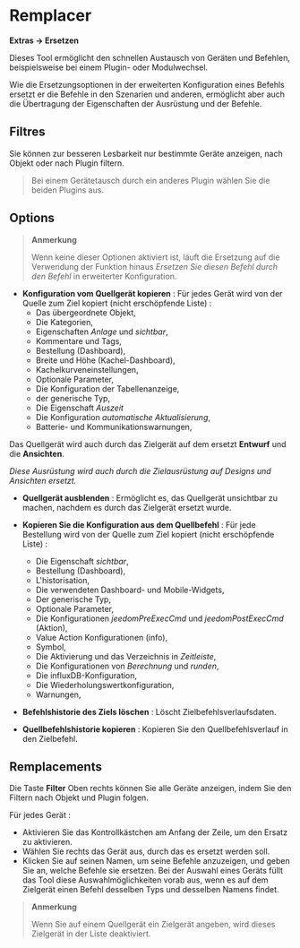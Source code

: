  # Remplacer
**Extras → Ersetzen**

Dieses Tool ermöglicht den schnellen Austausch von Geräten und Befehlen, beispielsweise bei einem Plugin- oder Modulwechsel.

Wie die Ersetzungsoptionen in der erweiterten Konfiguration eines Befehls ersetzt er die Befehle in den Szenarien und anderen, ermöglicht aber auch die Übertragung der Eigenschaften der Ausrüstung und der Befehle.

## Filtres

Sie können zur besseren Lesbarkeit nur bestimmte Geräte anzeigen, nach Objekt oder nach Plugin filtern.

> Bei einem Gerätetausch durch ein anderes Plugin wählen Sie die beiden Plugins aus.

## Options

> **Anmerkung**
>
> Wenn keine dieser Optionen aktiviert ist, läuft die Ersetzung auf die Verwendung der Funktion hinaus *Ersetzen Sie diesen Befehl durch den Befehl* in erweiterter Konfiguration.

- **Konfiguration vom Quellgerät kopieren** :
Für jedes Gerät wird von der Quelle zum Ziel kopiert (nicht erschöpfende Liste) :
	* Das übergeordnete Objekt,
	* Die Kategorien,
	* Eigenschaften *Anlage* und *sichtbar*,
	* Kommentare und Tags,
	* Bestellung (Dashboard),
	* Breite und Höhe (Kachel-Dashboard),
	* Kachelkurveneinstellungen,
	* Optionale Parameter,
	* Die Konfiguration der Tabellenanzeige,
	* der generische Typ,
	* Die Eigenschaft *Auszeit*
	* Die Konfiguration *automatische Aktualisierung*,
	* Batterie- und Kommunikationswarnungen,

Das Quellgerät wird auch durch das Zielgerät auf dem ersetzt **Entwurf** und die **Ansichten**.


*Diese Ausrüstung wird auch durch die Zielausrüstung auf Designs und Ansichten ersetzt.*

- **Quellgerät ausblenden** : Ermöglicht es, das Quellgerät unsichtbar zu machen, nachdem es durch das Zielgerät ersetzt wurde.

- **Kopieren Sie die Konfiguration aus dem Quellbefehl** :
Für jede Bestellung wird von der Quelle zum Ziel kopiert (nicht erschöpfende Liste) :
	* Die Eigenschaft *sichtbar*,
	* Bestellung (Dashboard),
	* L'historisation,
	* Die verwendeten Dashboard- und Mobile-Widgets,
	* Der generische Typ,
	* Optionale Parameter,
	* Die Konfigurationen *jeedomPreExecCmd* und *jeedomPostExecCmd* (Aktion),
	* Value Action Konfigurationen (info),
	* Symbol,
	* Die Aktivierung und das Verzeichnis in *Zeitleiste*,
	* Die Konfigurationen von *Berechnung* und *runden*,
	* Die influxDB-Konfiguration,
	* Die Wiederholungswertkonfiguration,
	* Warnungen,

- **Befehlshistorie des Ziels löschen** : Löscht Zielbefehlsverlaufsdaten.

- **Quellbefehlshistorie kopieren** : Kopieren Sie den Quellbefehlsverlauf in den Zielbefehl.



## Remplacements

Die Taste **Filter** Oben rechts können Sie alle Geräte anzeigen, indem Sie den Filtern nach Objekt und Plugin folgen.

Für jedes Gerät :

- Aktivieren Sie das Kontrollkästchen am Anfang der Zeile, um den Ersatz zu aktivieren.
- Wählen Sie rechts das Gerät aus, durch das es ersetzt werden soll.
- Klicken Sie auf seinen Namen, um seine Befehle anzuzeigen, und geben Sie an, welche Befehle sie ersetzen. Bei der Auswahl eines Geräts füllt das Tool diese Auswahlmöglichkeiten vorab aus, wenn es auf dem Zielgerät einen Befehl desselben Typs und desselben Namens findet.


> **Anmerkung**
>
> Wenn Sie auf einem Quellgerät ein Zielgerät angeben, wird dieses Zielgerät in der Liste deaktiviert.
